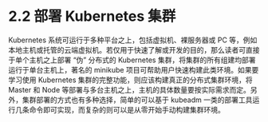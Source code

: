 # 2.2 部署 Kubernetes 集群

Kubernetes 系统可运行于多种平台之上，包括虚拟机、裸服务器或 PC 等，例如本地主机或托管的云端虚拟机。若仅用于快速了解或开发的目的，那么读者可直接于单个主机之上部署 “伪” 分布式的 Kubernetes 集群，将集群的所有组建均部署运行于单台主机上，著名的 minikube 项目可帮助用户快速构建此类环境。如果要学习使用 Kubernetes 集群的完整功能，则应该构建真正的分布式集群环境，将 Master 和 Node 等部署与多台主机之上，主机的具体数量要按实际需求而定。另外，集群部署的方式也有多种选择，简单的可以基于 kubeadm 一类的部署工具运行几条命令即可实现，而复杂的则可以是从零开始手动构建集群环境。

